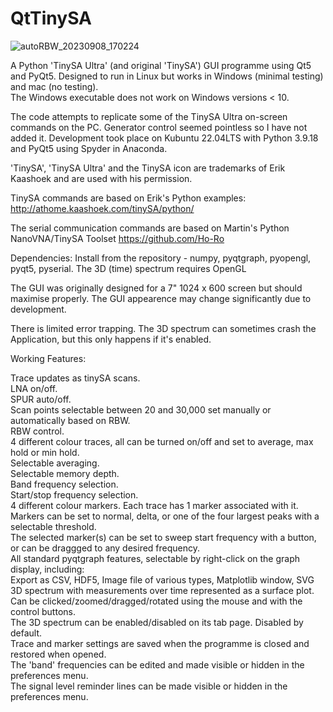 # QtTinySA  
![autoRBW_20230908_170224](https://github.com/g4ixt/QtTinySA/assets/76836635/a6c471e5-5de0-4e9c-b2fa-87d4fa0484d5)

A Python 'TinySA Ultra' (and original 'TinySA') GUI programme using Qt5 and PyQt5. Designed to run in Linux but works in Windows (minimal testing) and mac (no testing).  
The Windows executable does not work on Windows versions < 10. 

The code attempts to replicate some of the TinySA Ultra on-screen commands on the PC.  Generator control seemed pointless so I have not added it.
Development took place on Kubuntu 22.04LTS with Python 3.9.18 and PyQt5 using Spyder in Anaconda.

'TinySA', 'TinySA Ultra' and the TinySA icon are trademarks of Erik Kaashoek and are used with his permission.

TinySA commands are based on Erik's Python examples:
http://athome.kaashoek.com/tinySA/python/

The serial communication commands are based on Martin's Python NanoVNA/TinySA Toolset
https://github.com/Ho-Ro

Dependencies: Install from the repository - numpy, pyqtgraph, pyopengl, pyqt5, pyserial.
The 3D (time) spectrum requires OpenGL

The GUI was originally designed for a 7" 1024 x 600 screen but should maximise properly.  The GUI appearence may change significantly due to development.

There is limited error trapping.  The 3D spectrum can sometimes crash the Application, but this only happens if it's enabled.  

Working Features:  

Trace updates as tinySA scans.  
LNA on/off.  
SPUR auto/off.  
Scan points selectable between 20 and 30,000 set manually or automatically based on RBW.    
RBW control.  
4 different colour traces, all can be turned on/off and set to average, max hold or min hold.  
Selectable averaging.  
Selectable memory depth.  
Band frequency selection.  
Start/stop frequency selection.  
4 different colour markers.  Each trace has 1 marker associated with it. Markers can be set to normal, delta, or one of the four largest peaks
with a selectable threshold.  
The selected marker(s) can be set to sweep start frequency with a button, or can be draggged to any desired frequency.  
All standard pyqtgraph features, selectable by right-click on the graph display, including:  
    Export as CSV, HDF5, Image file of various types, Matplotlib window, SVG  
3D spectrum with measurements over time represented as a surface plot.  Can be clicked/zoomed/dragged/rotated using the mouse
and with the control buttons.  
The 3D spectrum can be enabled/disabled on its tab page.  Disabled by default.  
Trace and marker settings are saved when the programme is closed and restored when opened.  
The 'band' frequencies can be edited and made visible or hidden in the preferences menu.  
The signal level reminder lines can be made visible or hidden in the preferences menu.  
